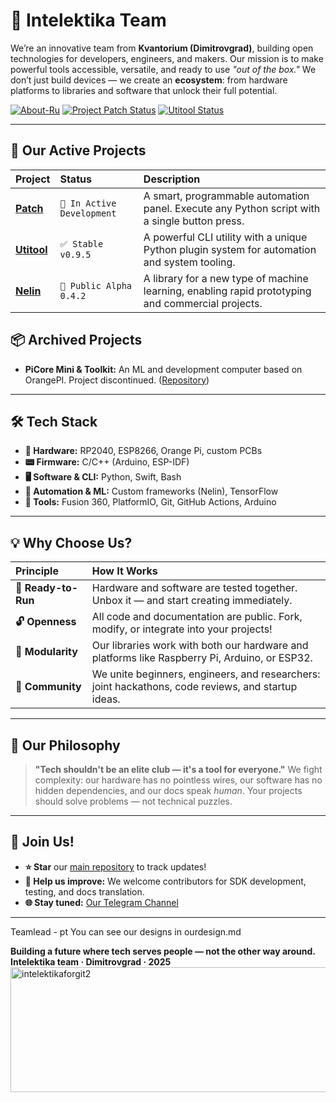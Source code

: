 # 🌟 Intelektika Team

We’re an innovative team from **Kvantorium (Dimitrovgrad)**, building open technologies for developers, engineers, and makers. Our mission is to make powerful tools accessible, versatile, and ready to use *"out of the box."* We don’t just build devices — we create an **ecosystem**: from hardware platforms to libraries and software that unlock their full potential.

[![About-Ru](https://img.shields.io/badge/README-RU%20-0088CC?style=for-the-badge&logo=github)](https://github.com/Intelektika-team/Intelektika-team/blob/main/README-RU.md)
[![Project Patch Status](https://img.shields.io/badge/Project%20Patch-In%20Active%20Development-orange?style=for-the-badge)](#)
[![Utitool Status](https://img.shields.io/badge/Utitool-Stable%20v0.9.5-brightgreen?style=for-the-badge)](#)

---

## 🧩 Our Active Projects

| Project | Status | Description |
| :--- | :--- | :--- |
| [**Patch**](https://github.com/Intelektika-team/Project-PATCH) | `🚧 In Active Development` | A smart, programmable automation panel. Execute any Python script with a single button press. | 
| [**Utitool**](https://github.com/Intelektika-team/Utitool) | `✅ Stable v0.9.5` | A powerful CLI utility with a unique Python plugin system for automation and system tooling. | 
| [**Nelin**](https://github.com/Intelektika-team/NELIN) | `🧪 Public Alpha 0.4.2` | A library for a new type of machine learning, enabling rapid prototyping and commercial projects. | 

## 📦 Archived Projects

*   **PiCore Mini & Toolkit:** An ML and development computer based on OrangePI. Project discontinued. ([Repository](https://github.com/Intelektika-team/PiCore_mini-startup))

---

## 🛠 Tech Stack

*   **💾 Hardware:** RP2040, ESP8266, Orange Pi, custom PCBs
*   **📟 Firmware:** C/C++ (Arduino, ESP-IDF)
*   **🖥 Software & CLI:** Python, Swift, Bash
*   **🤖 Automation & ML:** Custom frameworks (Nelin), TensorFlow
*   **🔧 Tools:** Fusion 360, PlatformIO, Git, GitHub Actions, Arduino

---

## 💡 Why Choose Us?

| **Principle** | **How It Works** |
| :--- | :--- |
| **🚀 Ready-to-Run** | Hardware and software are tested together. Unbox it — and start creating immediately. |
| **🔓 Openness** | All code and documentation are public. Fork, modify, or integrate into your projects! |
| **🧱 Modularity** | Our libraries work with both our hardware and platforms like Raspberry Pi, Arduino, or ESP32. |
| **👥 Community** | We unite beginners, engineers, and researchers: joint hackathons, code reviews, and startup ideas. |

---

## 🧠 Our Philosophy

> **"Tech shouldn't be an elite club — it's a tool for everyone."**
> We fight complexity: our hardware has no pointless wires, our software has no hidden dependencies, and our docs speak *human*. Your projects should solve problems — not technical puzzles.

---

## 🚪 Join Us!

- **⭐ Star** our [main repository](https://github.com/Intelektika-team) to track updates!
- **🐞 Help us improve:** We welcome contributors for SDK development, testing, and docs translation.
- **🌐 Stay tuned:** [Our Telegram Channel](https://t.me/Intelektika_news)

---

Teamlead - pt
You can see our designs in ourdesign.md

**Building a future where tech serves people — not the other way around.**
**Intelektika team · Dimitrovgrad · 2025**
<img width="1411" height="200" alt="intelektikaforgit2" src="https://github.com/user-attachments/assets/778e325d-f01f-4603-bc64-7a5b2dd2fd6e" />
